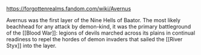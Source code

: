 https://forgottenrealms.fandom.com/wiki/Avernus

Avernus was the first layer of the Nine Hells of Baator. The most likely beachhead for any attack by demon-kind, it was the primary battleground of the [[Blood War]]: legions of devils marched across its plains in continual readiness to repel the hordes of demon invaders that sailed the [[River Styx]] into the layer.